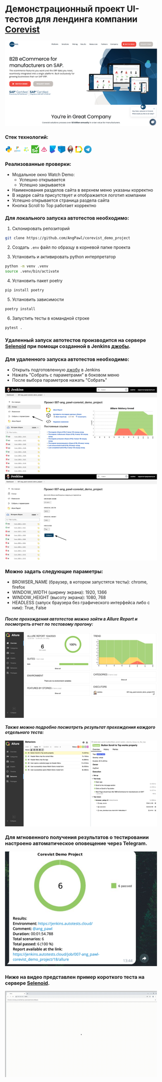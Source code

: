 # Демонстрационный проект UI-тестов для лендинга компании <a target="_blank" href="https://www.corevist.com/">Corevist</a>

![This is an image](design/images/homepage.png)

### Стек технологий:
<code><img width="5%" title="Python" src="design/icons/python.png"></code>
<code><img width="5%" title="Pytest" src="design/icons/pytest.png"></code>
<code><img width="5%" title="Selene" src="design/icons/selene.png"></code>
<code><img width="5%" title="Selenium" src="design/icons/selenium.png"></code>
<code><img width="5%" title="Pydantic" src="design/icons/pydantic.png"></code>
<code><img width="5%" title="Poetry" src="design/icons/poetry.png"></code>
<code><img width="5%" title="Selenoid" src="design/icons/selenoid.png"></code>
<code><img width="5%" title="Jenkins" src="design/icons/jenkins.png"></code>
<code><img width="5%" title="Allure-report" src="design/icons/allure_report.png"></code>
<code><img width="5%" title="Telegram" src="design/icons/tg.png"></code>

### Реализованные проверки:
- Модальное окно Watch Demo:
  - Успешно открывается
  - Успешно закрывается
- Наименования разделов сайта в верхнем меню указаны корректно
- В хедере сайта присутствует и отображается логотип компании
- Успешно открывается страница раздела сайта
- Кнопка Scroll to Top работает корректно

### Для локального запуска автотестов необходимо:

1. Склонировать репозиторий

```bash
git clone https://github.com/AngPawl/corevist_demo_project
```

2. Создать `.env` файл по образцу в корневой папке проекта

3. Установить и активировать python интерпретатор

```bash
python -m venv .venv
source .venv/bin/activate
```

4. Установить пакет poetry

```bash
pip install poetry
```

5. Установить зависимости

```bash
poetry install
```

6. Запустить тесты в командной строке

```bash
pytest .
```

### Удаленный запуск автотестов производится на сервере <a target="_blank" href="https://selenoid.autotests.cloud/#/">Selenoid</a> при помощи созданной в Jenkins <a target="_blank" href="https://jenkins.autotests.cloud/job/007-ang_pawl-corevist_demo_project/">джобы</a>.

### Для удаленного запуска автотестов необходимо:
- Открыть подготовленную <a target="_blank" href="https://jenkins.autotests.cloud/job/007-ang_pawl-corevist_demo_project/">джобу</a> в Jenkins
- Нажать "Собрать с параметрами" в боковом меню
- После выбора параметров нажать "Собрать"

![This is an image](design/images/job-launch1.png)
![This is an image](design/images/job-launch2.png)

### Можно задать следующие параметры:
- BROWSER_NAME (браузер, в котором запустятся тесты): chrome, firefox
- WINDOW_WIDTH (ширину экрана): 1920, 1366
- WINDOW_HEIGHT (высоту экрана): 1080, 768
- HEADLESS (запуск браузера без графического интерфейса либо с ним): True, False

#### *После прохождения автотестов можно зайти в Allure Report и посмотреть отчет по тестовому прогону:*

![This is an image](design/images/allure-report.png)

#### *Также можно подробно посмотреть результат прохождения каждого отдельного теста:*

![This is an image](design/images/allure-results.png)

### Для мгновенного получения результатов о тестировании настроено автоматическое оповещение через Telegram.
![This is an image](design/images/tg.png)

### Ниже на видео представлен пример короткого теста на сервере <a target="_blank" href="https://selenoid.autotests.cloud/#/">Selenoid</a>.
![Watch the video](design/video/test.gif)

